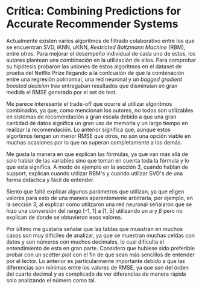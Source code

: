 # Crítica: Combining Predictions for Accurate Recommender Systems

Actualmente existen varios algoritmos de filtrado colaborativo entre los que se encuentran SVD, iKNN, uKNN, *Restricted Boltzmann Machine* (RBM), entre otros. Para mejorar el desempeño individual de cada uno de estos, los autores plantean una combinación en la utilización de ellos. Para comprobar su hipótesis probaron las uniones de estos algoritmos en el dataset de prueba del Netflix Prize llegando a la conlcusión de que la combinación entre una regresión polinomial, una red neuronal y un *bagged gradient boosted decision tree* entregaban resultados que disminuían en gran medida el RMSE generado por el set de test.

Me parece interesante el trade-off que ocurre al utilizar algoritmos combinados, ya que, como mencionan los autores, no todos son utilizables en sistemas de recomendación a gran escala debido a que una gran cantidad de datos significa un gran uso de memoria y un largo tiempo en realizar la recomendación. Lo anterior significa que, aunque estos algortimos tengan un menor RMSE que otros, no son una opción viable en muchas ocasiones por lo que no superan completamente a los demás.

Me gusta la manera en que explican las fórmulas, ya que van  más allá de solo hablar de las variables sino que toman en cuenta toda la fórmula y lo que esta significa. A modo de ejemplo en la sección 3, cuando hablan de support, explican cuando utilizar RBM's y cuando utilizar SVD's de una forma didáctica y fácil de entender.

Siento que faltó explicar algunos parámetros que utilizan, ya que eligen valores para esto de una manera aparentemente arbitraria, por ejemplo, en la sección 3, al explicar como utilizaron una red neuronal señalaron que se hizo una conversión del rango [-1, 1] a [1, 5] utilizando un $\alpha$ y $\beta$ pero no explican de donde se obtuvieron esos valores.

Por último me gustaría señalar que las tablas que muestran en muchos casos son muy dificiles de analizar, ya que se muestran muchas celdas con datos y son números con muchos decimales, lo cual dificulta el entendimiento de esta en gran parte. Considero que hubiese sido preferible probar con un *scatter plot* con el fin de que sean más sencillos de entender por el lector. Lo anterior es particularmente importante debido a que las diferencias son mínimas entre los valores de RMSE, ya que son del órden del cuarto decimal y es complicado de ver diferencias de manera rápida solo analizando el número como tal.

